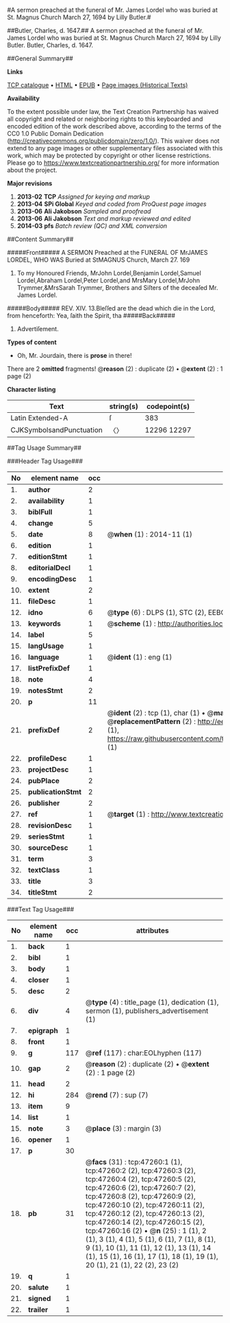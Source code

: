 #A sermon preached at the funeral of Mr. James Lordel who was buried at St. Magnus Church March 27, 1694 by Lilly Butler.#

##Butler, Charles, d. 1647.##
A sermon preached at the funeral of Mr. James Lordel who was buried at St. Magnus Church March 27, 1694 by Lilly Butler.
Butler, Charles, d. 1647.

##General Summary##

**Links**

[TCP catalogue](http://www.ota.ox.ac.uk/tcp/)  • 
[HTML](http://tei.it.ox.ac.uk/tcp/Texts-HTML/free/A30/A30729.html)  • 
[EPUB](http://tei.it.ox.ac.uk/tcp/Texts-EPUB/free/A30/A30729.epub) • 
[Page images (Historical Texts)](https://historicaltexts.jisc.ac.uk/eebo-11277151e)

**Availability**

To the extent possible under law, the Text Creation Partnership has waived all copyright and related or neighboring rights to this keyboarded and encoded edition of the work described above, according to the terms of the CC0 1.0 Public Domain Dedication (http://creativecommons.org/publicdomain/zero/1.0/). This waiver does not extend to any page images or other supplementary files associated with this work, which may be protected by copyright or other license restrictions. Please go to https://www.textcreationpartnership.org/ for more information about the project.

**Major revisions**

1. __2013-02__ __TCP__ *Assigned for keying and markup*
1. __2013-04__ __SPi Global__ *Keyed and coded from ProQuest page images*
1. __2013-06__ __Ali Jakobson__ *Sampled and proofread*
1. __2013-06__ __Ali Jakobson__ *Text and markup reviewed and edited*
1. __2014-03__ __pfs__ *Batch review (QC) and XML conversion*

##Content Summary##

#####Front#####
A SERMON Preached at the FUNERAL OF MrJAMES LORDEL, WHO WAS Buried at StMAGNUS Church, March 27. 169
1. To my Honoured Friends, MrJohn Lordel,Benjamin Lordel,Samuel Lordel,Abraham Lordel,Peter Lordel,and MrsMary Lordel,MrJohn Trymmer,&MrsSarah Trymmer, Brothers and Siſters of the deceaſed Mr. James Lordel.

#####Body#####
REV. XIV. 13.Bleſſed are the dead which die in the Lord, from henceforth: Yea, ſaith the Spirit, tha
#####Back#####

1. Advertiſement.

**Types of content**

  * Oh, Mr. Jourdain, there is **prose** in there!

There are 2 **omitted** fragments! 
 @__reason__ (2) : duplicate (2)  •  @__extent__ (2) : 1 page (2)

**Character listing**


|Text|string(s)|codepoint(s)|
|---|---|---|
|Latin Extended-A|ſ|383|
|CJKSymbolsandPunctuation|〈〉|12296 12297|

##Tag Usage Summary##

###Header Tag Usage###

|No|element name|occ|attributes|
|---|---|---|---|
|1.|__author__|2||
|2.|__availability__|1||
|3.|__biblFull__|1||
|4.|__change__|5||
|5.|__date__|8| @__when__ (1) : 2014-11 (1)|
|6.|__edition__|1||
|7.|__editionStmt__|1||
|8.|__editorialDecl__|1||
|9.|__encodingDesc__|1||
|10.|__extent__|2||
|11.|__fileDesc__|1||
|12.|__idno__|6| @__type__ (6) : DLPS (1), STC (2), EEBO-CITATION (1), OCLC (1), VID (1)|
|13.|__keywords__|1| @__scheme__ (1) : http://authorities.loc.gov/ (1)|
|14.|__label__|5||
|15.|__langUsage__|1||
|16.|__language__|1| @__ident__ (1) : eng (1)|
|17.|__listPrefixDef__|1||
|18.|__note__|4||
|19.|__notesStmt__|2||
|20.|__p__|11||
|21.|__prefixDef__|2| @__ident__ (2) : tcp (1), char (1)  •  @__matchPattern__ (2) : ([0-9\-]+):([0-9IVX]+) (1), (.+) (1)  •  @__replacementPattern__ (2) : http://eebo.chadwyck.com/downloadtiff?vid=$1&page=$2 (1), https://raw.githubusercontent.com/textcreationpartnership/Texts/master/tcpchars.xml#$1 (1)|
|22.|__profileDesc__|1||
|23.|__projectDesc__|1||
|24.|__pubPlace__|2||
|25.|__publicationStmt__|2||
|26.|__publisher__|2||
|27.|__ref__|1| @__target__ (1) : http://www.textcreationpartnership.org/docs/. (1)|
|28.|__revisionDesc__|1||
|29.|__seriesStmt__|1||
|30.|__sourceDesc__|1||
|31.|__term__|3||
|32.|__textClass__|1||
|33.|__title__|3||
|34.|__titleStmt__|2||


###Text Tag Usage###

|No|element name|occ|attributes|
|---|---|---|---|
|1.|__back__|1||
|2.|__bibl__|1||
|3.|__body__|1||
|4.|__closer__|1||
|5.|__desc__|2||
|6.|__div__|4| @__type__ (4) : title_page (1), dedication (1), sermon (1), publishers_advertisement (1)|
|7.|__epigraph__|1||
|8.|__front__|1||
|9.|__g__|117| @__ref__ (117) : char:EOLhyphen (117)|
|10.|__gap__|2| @__reason__ (2) : duplicate (2)  •  @__extent__ (2) : 1 page (2)|
|11.|__head__|2||
|12.|__hi__|284| @__rend__ (7) : sup (7)|
|13.|__item__|9||
|14.|__list__|1||
|15.|__note__|3| @__place__ (3) : margin (3)|
|16.|__opener__|1||
|17.|__p__|30||
|18.|__pb__|31| @__facs__ (31) : tcp:47260:1 (1), tcp:47260:2 (2), tcp:47260:3 (2), tcp:47260:4 (2), tcp:47260:5 (2), tcp:47260:6 (2), tcp:47260:7 (2), tcp:47260:8 (2), tcp:47260:9 (2), tcp:47260:10 (2), tcp:47260:11 (2), tcp:47260:12 (2), tcp:47260:13 (2), tcp:47260:14 (2), tcp:47260:15 (2), tcp:47260:16 (2)  •  @__n__ (25) : 1 (1), 2 (1), 3 (1), 4 (1), 5 (1), 6 (1), 7 (1), 8 (1), 9 (1), 10 (1), 11 (1), 12 (1), 13 (1), 14 (1), 15 (1), 16 (1), 17 (1), 18 (1), 19 (1), 20 (1), 21 (1), 22 (2), 23 (2)|
|19.|__q__|1||
|20.|__salute__|1||
|21.|__signed__|1||
|22.|__trailer__|1||
